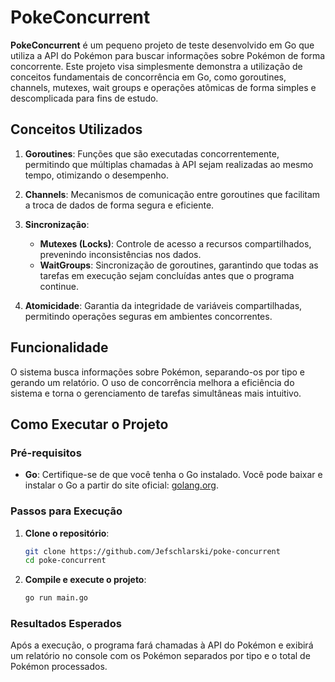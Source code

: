 # PokeConcurrent

**PokeConcurrent** é um pequeno projeto de teste desenvolvido em Go que utiliza a API do Pokémon para buscar informações sobre Pokémon de forma concorrente. Este projeto visa simplesmente demonstra a utilização de conceitos fundamentais de concorrência em Go, como goroutines, channels, mutexes, wait groups e operações atômicas de forma simples e descomplicada para fins de estudo.

## Conceitos Utilizados

1. **Goroutines**: Funções que são executadas concorrentemente, permitindo que múltiplas chamadas à API sejam realizadas ao mesmo tempo, otimizando o desempenho.

2. **Channels**: Mecanismos de comunicação entre goroutines que facilitam a troca de dados de forma segura e eficiente.

3. **Sincronização**:
   - **Mutexes (Locks)**: Controle de acesso a recursos compartilhados, prevenindo inconsistências nos dados.
   - **WaitGroups**: Sincronização de goroutines, garantindo que todas as tarefas em execução sejam concluídas antes que o programa continue.

4. **Atomicidade**: Garantia da integridade de variáveis compartilhadas, permitindo operações seguras em ambientes concorrentes.

## Funcionalidade

O sistema busca informações sobre Pokémon, separando-os por tipo e gerando um relatório. O uso de concorrência melhora a eficiência do sistema e torna o gerenciamento de tarefas simultâneas mais intuitivo.

## Como Executar o Projeto

### Pré-requisitos

- **Go**: Certifique-se de que você tenha o Go instalado. Você pode baixar e instalar o Go a partir do site oficial: [golang.org](https://golang.org/dl/).

### Passos para Execução

1. **Clone o repositório**:
   ```bash
   git clone https://github.com/Jefschlarski/poke-concurrent
   cd poke-concurrent
   ```

2. **Compile e execute o projeto**:
   ```bash
   go run main.go
   ```

### Resultados Esperados

Após a execução, o programa fará chamadas à API do Pokémon e exibirá um relatório no console com os Pokémon separados por tipo e o total de Pokémon processados.
